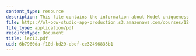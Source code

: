 ```yaml
---
content_type: resource
description: This file contains the information about Model uniqueness.
file: https://ol-ocw-studio-app-production.s3.amazonaws.com/courses/12-510-introduction-to-seismology-spring-2010/6b7960daf10dbd29ebefce32496835b1_lec13.pdf
file_type: application/pdf
resourcetype: Document
title: lec13.pdf
uid: 6b7960da-f10d-bd29-ebef-ce32496835b1
---
```

